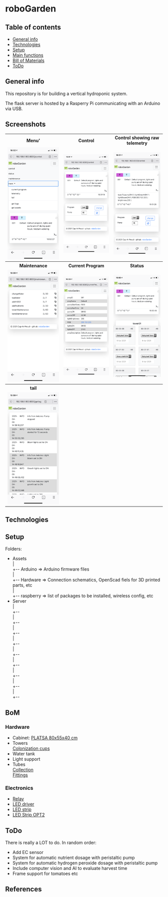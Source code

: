 # roboGarden


## Table of contents
* [General info](#general-info)
* [Technologies](#technologies)
* [Setup](#setup)
* [Main functions](#Main-Functions)
* [Bill of Materials](#BoM)
* [ToDo](#ToDo)

## General info
This repository is for building a vertical hydroponic system.

The flask server is hosted by a Rasperry Pi communicating with an Arduino via USB.


## Screenshots
 <table style="width:100%">
  <tr>
    <th>Menu'</th>
    <th>Control</th>
    <th>Control showing raw telemetry</th>
  </tr>
  <tr>
    <td><img src="https://raw.githubusercontent.com/Cap-n-Proud/roboGarden/main/assets/img/menu.png" width="300" />
</td>
    <td><img src="https://raw.githubusercontent.com/Cap-n-Proud/roboGarden/main/assets/img/control.png" width="300" /></td>
    <td><img src="https://raw.githubusercontent.com/Cap-n-Proud/roboGarden/main/assets/img/control-e.png" width="300" /></td>
  </tr>
  <tr>
    <th>Maintenance</th>
    <th>Current Program</th>
    <th>Status</th>
  </tr>
  <tr>
    <td><img src="https://raw.githubusercontent.com/Cap-n-Proud/roboGarden/main/assets/img/maintenance.png" width="300" />
</td>
    <td><img src="https://raw.githubusercontent.com/Cap-n-Proud/roboGarden/main/assets/img/currentProgram.png" width="300" /></td>
    <td><img src="https://raw.githubusercontent.com/Cap-n-Proud/roboGarden/main/assets/img/status.png" width="300" /></td>
  </tr>

  <tr>
    <th>tail</th>
    <th></th>
    <th></th>
  </tr>
  <tr>
    <td><img src="https://raw.githubusercontent.com/Cap-n-Proud/roboGarden/main/assets/img/tail.png" width="300" />
</td>
    <td></td>
    <td></td>
  </tr>
</table> 

## Technologies

## Setup
Folders:  
- Assets  
  |  
  +-- Arduino   => Arduino firmware files  
  |  
  +-- Hardware  => Connection schematics, OpenScad fiels for 3D printed parts, etc  
  |  
  +-- raspberry => list of packages to be installed, wireless config, etc  
- Server  
  |  
  +--  
  |  
  +--  
  |  
  +--  
  |  
  +--  
  |  
  +--  
  |  
  +--  
  |  
  +--  
  |  
  +--  
  |  
  +--  


## BoM
### Hardware
* Cabinet:  [PLATSA 80x55x40 cm](https://www.ikea.com/ch/it/p/platsa-struttura-bianco-10330948/)
*  Towers  
  [Colonization cups](https://www.aliexpress.com/item/32857138128.html?spm=2114.12010612.8148356.69.77e049a6AKkXlr)  
*  Water tank  
*  Light support  
*  Tubes  
  [Collection](https://www.edileehobby.ch/giardinaggio-tecnica/irrigazione/tubi-per-lacqua/tubi-da-giardino-al-metro/gardena-tubo-25x35mm-plu1816/p/5963080)  
  [Fittings](https://www.aliexpress.com/item/32918523811.html?spm=a2g0s.9042311.0.0.51ab4c4dCGgKiC)  
### Electronics    
*  [Relay](https://www.aliexpress.com/item/32444992490.html?spm=2114.12010612.8148356.35.4409469aTo8NwN)  
*  [LED driver](https://www.aliexpress.com/item/32858168662.html?spm=a2g0s.9042311.0.0.27424c4d7wl3sN)  
*  [LED strip](https://www.aliexpress.com/item/1599651146.html?spm=a2g0s.9042311.0.0.27424c4d7wl3sN)  
*  [LED Strip OPT2](https://www.aliexpress.com/item/4001228860479.html?spm=a2g0s.9042311.0.0.27424c4d7wl3sN)  

## ToDo
There is really a LOT to do. In random order:  
* Add EC sensor
* System for automatic nutrient dosage with peristaltic pump
* System for automatic hydrogen peroxide dosage with peristaltic pump
* Include computer vision and AI to evaluate harvest time
* Frame support for tomatoes etc


## References
